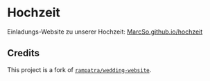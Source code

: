 # Hochzeit

Einladungs-Website zu unserer Hochzeit: [MarcSo.github.io/hochzeit](https://MarcSo.github.io/hochzeit/)

## Credits

This project is a fork of [`rampatra/wedding-website`](https://github.com/rampatra/wedding-website).
